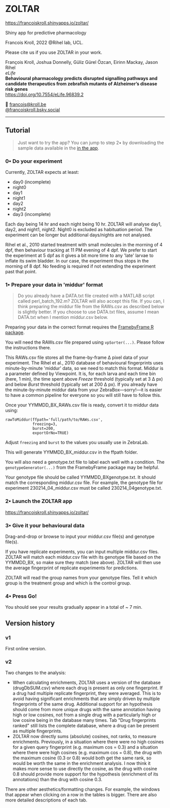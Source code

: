 # ZOLTAR

https://francoiskroll.shinyapps.io/zoltar/

Shiny app for predictive pharmacology

Francois Kroll, 2022 @Rihel lab, UCL.

Please cite us if you use ZOLTAR in your work.

François Kroll, Joshua Donnelly, Güliz Gürel Özcan, Eirinn Mackay, Jason Rihel  
_eLife_  
**Behavioural pharmacology predicts disrupted signalling pathways and candidate therapeutics from zebrafish mutants of Alzheimer’s disease risk genes**  
https://doi.org/10.7554/eLife.96839.2

:email: francois@kroll.be  
[@francoiskroll.bsky.social](https://bsky.app/profile/francoiskroll.bsky.social)

___

## Tutorial

> Just want to try the app? You can jump to step 2• by downloading the sample data available in the [in the app](https://francoiskroll.shinyapps.io/zoltar/).

### 0• Do your experiment

Currently, ZOLTAR expects at least:
* day0 (incomplete)
* night0
* day1
* night1
* day2
* night2  
* day3 (incomplete)

Each day being 14 hr and each night being 10 hr. ZOLTAR will analyse day1, day2, and night1, night2. Night0 is excluded as habituation period. The experiment can be longer but additional days/nights are not analysed.

Rihel et al., 2010 started treatment with small molecules in the morning of 4 dpf, then behaviour tracking at 11 PM evening of 4 dpf. We prefer to start the experiment at 5 dpf as it gives a bit more time to any 'late' larvae to inflate its swim bladder. In our case, the experiment thus stops in the morning of 8 dpf. No feeding is required if not extending the experiment past that point.  

### 1• Prepare your data in 'middur' format

> Do you already have a DATA.txt file created with a MATLAB script called perl_batch_192.m? ZOLTAR will also accept this file. If you can, I think preparing the middur file from the RAWs.csv as described below is slightly better. If you choose to use DATA.txt files, assume I mean DATA.txt when I mention middur.csv below.

Preparing your data in the correct format requires the [FramebyFrame R package](https://github.com/francoiskroll/FramebyFrame).  

You will need the RAWs.csv file prepared using `vpSorter(...)`. Please follow the instructions there.  

This RAWs.csv file stores all the frame-by-frame Δ pixel data of your experiment. The Rihel et al., 2010 database of behavioural fingerprints uses minute-by-minute 'middur' data, so we need to match this format. Middur is a parameter defined by Viewpoint. It is, for each larva and each time bin (here, 1 min), the time spent above _Freeze_ threshold (typically set at 3 Δ px) and below _Burst_ threshold (typically set at 200 Δ px). If you already have the minute-by-minute middur data from your ZebraBox—sorry!—it is easier to have a common pipeline for everyone so you will still have to follow this.  

Once your YYMMDD_BX_RAWs.csv file is ready, convert it to middur data using:  

```
rawToMiddur(ffpath='full/path/to/RAWs.csv',
            freezing=3,
            burst=200,
            exportOrNo=TRUE)
```

Adjust `freezing` and `burst` to the values you usually use in ZebraLab.  

This will generate YYMMDD_BX_middur.csv in the ffpath folder.  

You will also need a genotype.txt file to label each well with a condition. The `genotypeGenerator(...)` from the FramebyFrame package may be helpful. 

Your genotype file should be called YYMMDD_BXgenotype.txt. It should match the corresponding middur.csv file. For example, the genotype file for experiment 230214_04_middur.csv must be called 230214_04genotype.txt.  

### 2• Launch the ZOLTAR app

https://francoiskroll.shinyapps.io/zoltar/

### 3• Give it your behavioural data

Drag-and-drop or browse to input your middur.csv file(s) and genotype file(s).  

If you have replicate experiments, you can input multiple middur.csv files. ZOLTAR will match each middur.csv file with its genotype file based on the YYMMDD_BX, so make sure they match (see above). ZOLTAR will then use the average fingerprint of replicate experiments for predictions.  

ZOLTAR will read the group names from your genotype files. Tell it which group is the treatment group and which is the control group.

### 4• Press Go!

You should see your results gradually appear in a total of ~ 7 min.

## Version history

### v1
First online version.

### v2
Two changes to the analysis:
* When calculating enrichments, ZOLTAR uses a version of the database (drugDbSUM.csv) where each drug is present as only one fingerprint. If a drug had multiple replicate fingerprint, they were averaged. This is to avoid having significant enrichments that are simply driven by multiple fingerprints of the same drug. Additional support for an hypothesis should come from more unique drugs with the same annotation having high or low cosines, not from a single drug with a particularly high or low cosine being in the database many times. Tab "Drug fingerprints ranked" still lists the complete database, where a drug can be present as multiple fingerprints.
* ZOLTAR now directly sums (absolute) cosines, not ranks, to measure enrichments. Previously, in a situation where there were no high cosines for a given query fingerprint (e.g. maximum cos = 0.3) and a situation where there were high cosines (e.g. maximum cos = 0.8), the drug with the maximum cosine (0.3 or 0.8) would both get the same rank, so would be worth the same in the enrichment analysis. I now think it makes more sense to use directly the cosine, as the drug with cosine 0.8 should provide more support for the hypothesis (enrichment of its annotations) than the drug with cosine 0.3.
  
There are other aesthetics/formatting changes. For example, the windows that appear when clicking on a row in the tables is bigger. There are also more detailed descriptions of each tab.